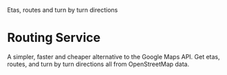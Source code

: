 Etas, routes and turn by turn directions

# Routing Service

A simpler, faster and cheaper alternative to the Google Maps API. 
Get etas, routes, and turn by turn directions all from OpenStreetMap data. 
